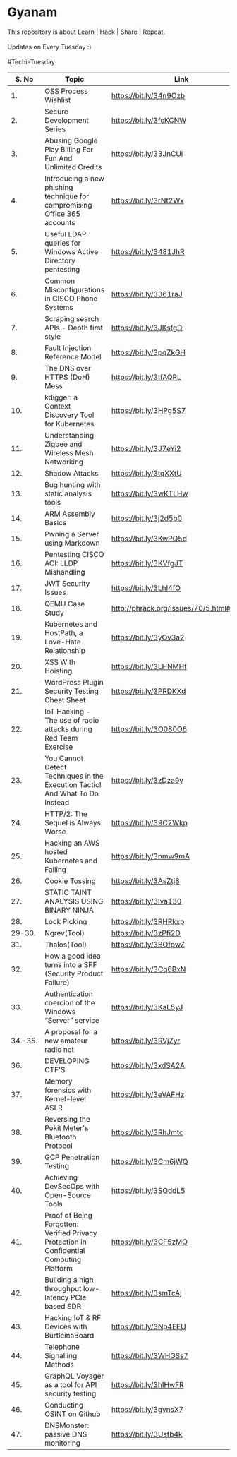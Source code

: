 # Gyanam
This repository is about Learn | Hack | Share | Repeat. 
<br><br>Updates on Every Tuesday :)<br> <br>
#TechieTuesday
<br>
<smart-table>
        <table>
            <thead>
                <tr>
                    <th scope="col">S. No</th>
                    <th scope="col">Topic</th>
                    <th scope="col">Link</th>
                  </tr>
            </thead>
            <tbody>
              <td>1.</td><td>OSS Process Wishlist</td><td>https://bit.ly/34n9Ozb</td></tr>
              <td>2.</td><td>Secure Development Series</td><td>https://bit.ly/3fcKCNW</td></tr>
              <td>3.</td><td>Abusing Google Play Billing For Fun And Unlimited Credits</td><td>https://bit.ly/33JnCUi</td></tr>
              <td>4.</td><td>Introducing a new phishing technique for compromising Office 365 accounts</td><td>https://bit.ly/3rNt2Wx</td></tr>
              <td>5.</td><td>Useful LDAP queries for Windows Active Directory pentesting</td><td>https://bit.ly/3481JhR</td></tr>
              <td>6.</td><td>Common Misconfigurations in CISCO Phone Systems</td><td>https://bit.ly/3361raJ</td></tr>
              <td>7.</td><td>Scraping search APIs - Depth first style</td><td>https://bit.ly/3JKsfgD</td></tr>
              <td>8.</td><td>Fault Injection Reference Model</td><td>https://bit.ly/3pqZkGH</td></tr>
              <td>9.</td><td>The DNS over HTTPS (DoH) Mess</td><td>https://bit.ly/3tfAQRL</td></tr>
              <td>10.</td><td>kdigger: a Context Discovery Tool for Kubernetes</td><td>https://bit.ly/3HPg5S7</td></tr>
              <td>11.</td><td>Understanding Zigbee and Wireless Mesh Networking</td><td>https://bit.ly/3J7eYi2</td></tr>
              <td>12.</td><td>Shadow Attacks</td><td>https://bit.ly/3tqXXtU</td></tr>
              <td>13.</td><td>Bug hunting with static analysis tools</td><td>https://bit.ly/3wKTLHw</td></tr>
              <td>14.</td><td>ARM Assembly Basics</td><td>https://bit.ly/3j2d5b0</td></tr>
              <td>15.</td><td>Pwning a Server using Markdown</td><td>https://bit.ly/3KwPQ5d</td></tr>
              <td>16.</td><td>Pentesting CISCO ACI: LLDP Mishandling</td><td>https://bit.ly/3KVfgJT</td></tr>
              <td>17.</td><td>JWT Security Issues</td><td>https://bit.ly/3LhI4fO</td></tr>
              <td>18.</td><td>QEMU Case Study</td><td>http://phrack.org/issues/70/5.html#article</td></tr>
              <td>19.</td><td>Kubernetes and HostPath, a Love-Hate Relationship</td><td>https://bit.ly/3yOv3a2</td></tr>
              <td>20.</td><td>XSS With Hoisting</td><td>https://bit.ly/3LHNMHf</td></tr>
              <td>21.</td><td>WordPress Plugin Security Testing Cheat Sheet</td><td>https://bit.ly/3PRDKXd</td></tr>
              <td>22.</td><td>IoT Hacking - The use of radio attacks during Red Team Exercise</td><td>https://bit.ly/3O080O6</td></tr>
              <td>23.</td><td>You Cannot Detect Techniques in the Execution Tactic! And What To Do Instead</td><td>https://bit.ly/3zDza9y</td></tr>
              <td>24.</td><td>HTTP/2: The Sequel is Always Worse</td><td>https://bit.ly/39C2Wkp</td></tr>
              <td>25.</td><td>Hacking an AWS hosted Kubernetes and Failing</td><td>https://bit.ly/3nmw9mA</td></tr>
              <td>26.</td><td>Cookie Tossing</td><td>https://bit.ly/3AsZtj8</td></tr>
              <td>27.</td><td>STATIC TAINT ANALYSIS USING BINARY NINJA</td><td>https://bit.ly/3Iva130</td></tr>
              <td>28.</td><td>Lock Picking</td><td>https://bit.ly/3RHRkxp</td></tr>
              <td>29-30.</td><td>Ngrev(Tool)</td><td>https://bit.ly/3zPfi2D</td></tr>
              <td>31.</td><td>Thalos(Tool)</td><td>https://bit.ly/3BOfpwZ</td></tr>
              <td>32.</td><td>How a good idea turns into a SPF (Security Product Failure)</td><td>https://bit.ly/3Cq6BxN</td></tr>
              <td>33.</td><td>Authentication coercion of the Windows “Server” service</td><td>https://bit.ly/3KaL5yJ</td></tr>
              <td>34.-35.</td><td>A proposal for a new amateur radio net</td><td>https://bit.ly/3RVjZyr</td></tr>
              <td>36.</td><td>DEVELOPING CTF'S</td><td>https://bit.ly/3xdSA2A</td></tr>
              <td>37.</td><td>Memory forensics with Kernel-level ASLR</td><td>https://bit.ly/3eVAFHz</td></tr>
              <td>38.</td><td>Reversing the Pokit Meter's Bluetooth Protocol</td><td>https://bit.ly/3RhJmtc</td></tr>
              <td>39.</td><td>GCP Penetration Testing</td><td>https://bit.ly/3Cm6jWQ</td></tr>
              <td>40.</td><td>Achieving DevSecOps with Open-Source Tools</td><td>https://bit.ly/3SQddL5</td></tr>
              <td>41.</td><td>Proof of Being Forgotten: Verified Privacy Protection in Confidential Computing Platform</td><td>https://bit.ly/3CF5zMO</td></tr>
              <td>42.</td><td>Building a high throughput low-latency PCIe based SDR</td><td>https://bit.ly/3smTcAj</td></tr>
              <td>43.</td><td>Hacking IoT & RF Devices with BürtleinaBoard</td><td>https://bit.ly/3Np4EEU</td></tr>
              <td>44.</td><td>Telephone Signalling Methods</td><td>https://bit.ly/3WHGSs7</td></tr>
              <td>45.</td><td>GraphQL Voyager as a tool for API security testing</td><td>https://bit.ly/3hIHwFR</td></tr>
              <td>46.</td><td>Conducting OSINT on Github</td><td>https://bit.ly/3gvnsX7</td></tr>
              <td>47.</td><td>DNSMonster: passive DNS monitoring</td><td>https://bit.ly/3Usfb4k</td></tr>
             </tbody>
        </table>
</smart-table>
